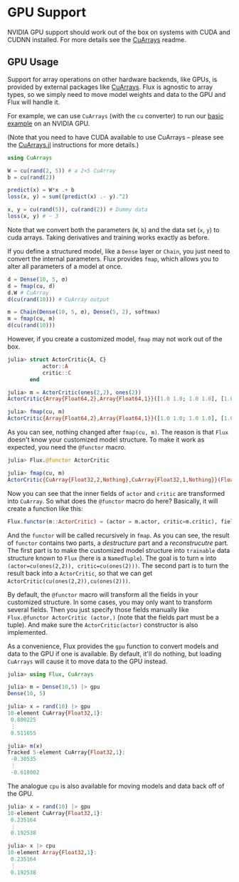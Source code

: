 # GPU Support

NVIDIA GPU support should work out of the box on systems with CUDA and CUDNN installed. For more details see the [CuArrays](https://github.com/JuliaGPU/CuArrays.jl) readme.

## GPU Usage

Support for array operations on other hardware backends, like GPUs, is provided by external packages like [CuArrays](https://github.com/JuliaGPU/CuArrays.jl). Flux is agnostic to array types, so we simply need to move model weights and data to the GPU and Flux will handle it.

For example, we can use `CuArrays` (with the `cu` converter) to run our [basic example](models/basics.md) on an NVIDIA GPU.

(Note that you need to have CUDA available to use CuArrays – please see the [CuArrays.jl](https://github.com/JuliaGPU/CuArrays.jl) instructions for more details.)

```julia
using CuArrays

W = cu(rand(2, 5)) # a 2×5 CuArray
b = cu(rand(2))

predict(x) = W*x .+ b
loss(x, y) = sum((predict(x) .- y).^2)

x, y = cu(rand(5)), cu(rand(2)) # Dummy data
loss(x, y) # ~ 3
```

Note that we convert both the parameters (`W`, `b`) and the data set (`x`, `y`) to cuda arrays. Taking derivatives and training works exactly as before.

If you define a structured model, like a `Dense` layer or `Chain`, you just need to convert the internal parameters. Flux provides `fmap`, which allows you to alter all parameters of a model at once.

```julia
d = Dense(10, 5, σ)
d = fmap(cu, d)
d.W # CuArray
d(cu(rand(10))) # CuArray output

m = Chain(Dense(10, 5, σ), Dense(5, 2), softmax)
m = fmap(cu, m)
d(cu(rand(10)))
```

However, if you create a customized model, `fmap` may not work out of the box.

```julia
julia> struct ActorCritic{A, C}
           actor::A
           critic::C
       end

julia> m = ActorCritic(ones(2,2), ones(2))
ActorCritic{Array{Float64,2},Array{Float64,1}}([1.0 1.0; 1.0 1.0], [1.0, 1.0])

julia> fmap(cu, m)
ActorCritic{Array{Float64,2},Array{Float64,1}}([1.0 1.0; 1.0 1.0], [1.0, 1.0])
```

As you can see, nothing changed after `fmap(cu, m)`. The reason is that `Flux` doesn't know your customized model structure. To make it work as expected, you need the `@functor` macro.

```julia
julia> Flux.@functor ActorCritic

julia> fmap(cu, m)
ActorCritic{CuArray{Float32,2,Nothing},CuArray{Float32,1,Nothing}}(Float32[1.0 1.0; 1.0 1.0], Float32[1.0, 1.0])
```

Now you can see that the inner fields of `actor` and `critic` are transformed into `CuArray`. So what does the `@functor` macro do here? Basically, it will create a function like this:

```julia
Flux.functor(m::ActorCritic) = (actor = m.actor, critic=m.critic), fields -> ActorCritic(fields...)
```

And the `functor` will be called recursively in `fmap`. As you can see, the result of `functor` contains two parts, a *destructure* part and a *reconstrucutre* part. The first part is to make the customized model structure into `trainable` data structure known to `Flux` (here is a `NamedTuple`). The goal is to turn `m` into `(actor=cu(ones(2,2)), critic=cu(ones(2)))`. The second part is to turn the result back into a `ActorCritic`, so that we can get `ActorCritic(cu(ones(2,2)),cu(ones(2)))`.

By default, the `@functor` macro will transform all the fields in your customized structure. In some cases, you may only want to transform several fields. Then you just specify those fields manually like `Flux.@functor ActorCritic (actor,)` (note that the fields part must be a tuple). And make sure the `ActorCritic(actor)` constructor is also implemented.

As a convenience, Flux provides the `gpu` function to convert models and data to the GPU if one is available. By default, it'll do nothing, but loading `CuArrays` will cause it to move data to the GPU instead.

```julia
julia> using Flux, CuArrays

julia> m = Dense(10,5) |> gpu
Dense(10, 5)

julia> x = rand(10) |> gpu
10-element CuArray{Float32,1}:
 0.800225
 ⋮
 0.511655

julia> m(x)
Tracked 5-element CuArray{Float32,1}:
 -0.30535
 ⋮
 -0.618002
```

The analogue `cpu` is also available for moving models and data back off of the GPU.

```julia
julia> x = rand(10) |> gpu
10-element CuArray{Float32,1}:
 0.235164
 ⋮
 0.192538

julia> x |> cpu
10-element Array{Float32,1}:
 0.235164
 ⋮
 0.192538
```